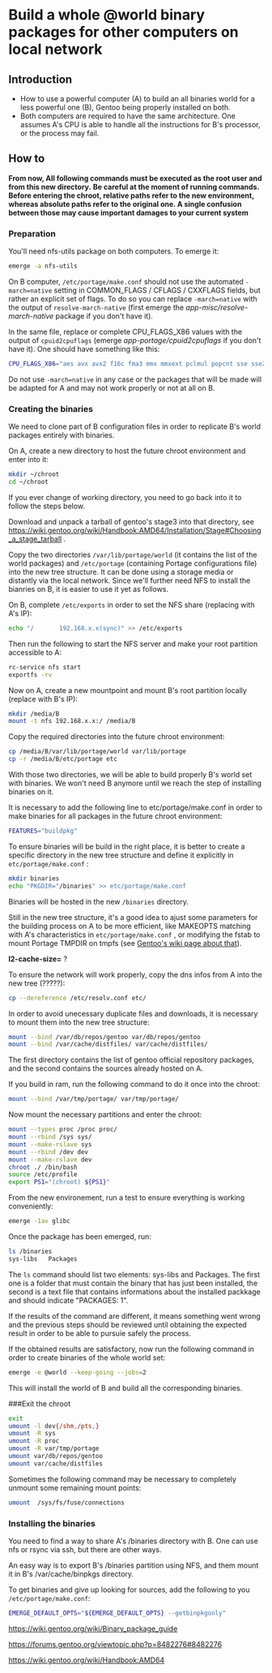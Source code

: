 # Build a whole @world binary packages for other computers on local network

## Introduction
* How to use a powerful computer (A) to build an all binaries world for a less powerful one (B), Gentoo being properly installed on both.
* Both computers are required to have the same architecture. One assumes A's CPU is able to handle all the instructions for B's processor, or the process may fail.

## How to

**From now, All following commands must be executed as the root user and from this new directory.**
**Be careful at the moment of running commands. Before entering the chroot, relative paths refer to the new environment, whereas absolute paths refer to the original one. A single confusion between those may cause important damages to your current system**

### Preparation

You'll need nfs-utils package on both computers. To emerge it:

```sh
emerge -a nfs-utils
```

On B computer, ```/etc/portage/make.conf``` should not use the automated ```-march=native``` setting in COMMON_FLAGS / CFLAGS / CXXFLAGS fields, but rather an explicit set of flags. To do so you can replace ```-march=native``` with the output of ```resolve-march-native``` (first emerge the *app-misc/resolve-march-native* package if you don't have it).

In the same file, replace or complete CPU_FLAGS_X86 values with the output of ```cpuid2cpuflags``` (emerge *app-portage/cpuid2cpuflags* if you don't have it). One should have something like this:

```bash
CPU_FLAGS_X86="aes avx avx2 f16c fma3 mmx mmxext pclmul popcnt sse sse2 sse3 sse4_1 sse4_2 ssse3"
```
Do not use ```-march=native``` in any case or the packages that will be made will be adapted for A and may not work properly or not at all on B.

### Creating the binaries

We need to clone part of B configuration files in order to replicate B's world packages entirely with binaries.

On A, create a new directory to host the future chroot environment and enter into it:

```bash
mkdir ~/chroot
cd ~/chroot
```
If you ever change of working directory, you need to go back into it to follow the steps below.

Download and unpack a tarball of gentoo's stage3 into that directory, see https://wiki.gentoo.org/wiki/Handbook:AMD64/Installation/Stage#Choosing_a_stage_tarball .

Copy the two directories ```/var/lib/portage/world``` (it contains the list of the world packages) and ```/etc/portage``` (containing Portage configurations file) into the new tree structure.
It can be done using a storage media or distantly via the local network. Since we'll further need NFS to install the bianries on B, it is easier to use it yet as follows.

On B, complete ```/etc/exports``` in order to set the NFS share (replacing with A's IP):

```bash
echo "/       192.168.x.x(sync)" >> /etc/exports
```

Then run the following to start the NFS server and make your root partition accessible to A:

```sh
rc-service nfs start
exportfs -rv
```

Now on A, create a new mountpoint and mount B's root partition locally (replace with B's IP):

```bash
mkdir /media/B
mount -t nfs 192.168.x.x:/ /media/B
```

Copy the required directories into the future chroot environment:

```bash
cp /media/B/var/lib/portage/world var/lib/portage
cp -r /media/B/etc/portage etc
```

With those two directories, we will be able to build properly B's world set with binaries. We won't need B anymore until we reach the step of installing binaries on it.

It is necessary to add the following line to etc/portage/make.conf in order to make binaries for all packages in the future chroot environment:

```bash
FEATURES="buildpkg"
```

To ensure binaries will be build in the right place, it is better to create a specific directory in the new tree structure and define it explicitly in ```etc/portage/make.conf``` :
```bash
mkdir binaries
echo "PKGDIR="/binaries" >> etc/portage/make.conf
```

Binaries will be hosted in the new ```/binaries``` directory.

Still in the new tree structure, it's a good idea to ajust some parameters for the building process on A to be more efficient, like MAKEOPTS matching with A's characteristics in ```etc/portage/make.conf``` , or modifying the fstab to mount Portage TMPDIR on tmpfs  (see [Gentoo's wiki page about that](https://wiki.gentoo.org/wiki/Portage_TMPDIR_on_tmpfs)).

**l2-cache-size=** ?

To ensure the network will work properly, copy the dns infos from A into the new tree (?????):

```bash
cp --dereference /etc/resolv.conf etc/
```

In order to avoid unecessary duplicate files and downloads, it is necessary to mount them into the new tree structure:

```bash
mount --bind /var/db/repos/gentoo var/db/repos/gentoo
mount --bind /var/cache/distfiles/ var/cache/distfiles/
```

The first directory contains the list of gentoo official repository packages, and the second contains the sources already hosted on A.

If you build in ram, run the following command to do it once into the chroot:

```bash
mount --bind /var/tmp/portage/ var/tmp/portage/
```

Now mount the necessary partitions and enter the chroot:

```bash
mount --types proc /proc proc/
mount --rbind /sys sys/
mount --make-rslave sys
mount --rbind /dev dev
mount --make-rslave dev
chroot ./ /bin/bash
source /etc/profile
export PS1="(chroot) ${PS1}"
```

From the new environement, run a test to ensure everything is working conveniently:

```bash
emerge -1av glibc
```

Once the package has been emerged, run:

```bash
ls /binaries
sys-libs   Packages
````

The ```ls``` command should list two elements: sys-libs and Packages. The first one is a folder that must contain the binary that has just been installed, the second is a text file that contains informations about the installed packkage and should indicate "PACKAGES: 1".

If the results of the command are different, it means something went wrong and the previous steps should be reviewed until obtaining the expected result in order to be able to pursuie safely the process.

If the obtained results are satisfactory, now run  the following command in order to create binaries of the whole world set:

```bash
emerge -e @world --keep-going --jobs=2
```

This will install the world of B and build all the corresponding binaries.

###Exit the chroot

```bash
exit
umount -l dev{/shm,/pts,}
umount -R sys
umount -R proc
umount -R var/tmp/portage
umount var/db/repos/gentoo
umount var/cache/distfiles
````

Sometimes the following command may be necessary to completely unmount some remaining mount points:

```bash
umount  /sys/fs/fuse/connections
```

### Installing the binaries

You need to find a way to share A's /binaries directory with B. One can use nfs or rsync via ssh, but there are other ways.

An easy way is to export B's /binaries partition using NFS, and them mount it in B's /var/cache/binpkgs directory.

To get binaries and give up looking for sources, add the following to you ```/etc/portage/make.conf```:

```bash
EMERGE_DEFAULT_OPTS="${EMERGE_DEFAULT_OPTS} --getbinpkgonly"
```


https://wiki.gentoo.org/wiki/Binary_package_guide

https://forums.gentoo.org/viewtopic.php?p=8482276#8482276

https://wiki.gentoo.org/wiki/Handbook:AMD64
